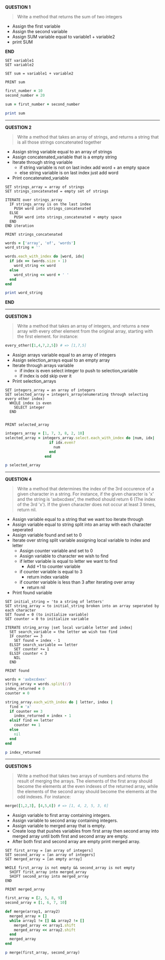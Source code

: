 **QUESTION 1**
> Write a method that returns the sum of two integers

- Assign the first variable
- Assign the second variable
- Assign SUM variable equal to variable1 + variable2
- print SUM

**END**

```
SET variable1
SET variable2

SET sum = variable1 + variable2

PRINT sum
```

```ruby
first_number = 10
second_number = 20

sum = first_number + second_number

print sum
```

---

**QUESTION 2**
> Write a method that takes an array of strings, and returns a string that is
> all those strings concatenated together

- Assign string variable equal to an array of strings
- Assign concatenated_variable that is a empty string 
- Iterate through string variable
  - if string variable is not on last index add word + an empty space
  - else string variable is on last index just add word
- Print concatenated_variable

```
SET strings_array = array of strings
SET strings_concatenated = empty set of strings

ITERATE over strings_array
  IF strings_array is on the last index
    PUSH word into strings_concatenated
  ELSE
    PUSH word into strings_concatenated + empty space
  END
END iteration

PRINT strings_concatenated
```

```ruby
words = ['array', 'of', 'words']
word_string = ''

words.each_with_index do |word, idx|
  if idx == (words.size - 1)
    word_string << word
  else
    word_string << word + ' '
  end
end

print word_string
```

**END**

---

**QUESTION 3**
> Write a method that takes an array of integers, and returns a new array with
> every other element from the original array, starting with the first element.
> for instance:
 ```ruby
every_other([1,4,7,2,5]) # => [1,7,5]
 ```

 - Assign arrays variable equal to an array of integers
 - Assign selection_arrays equal to an empty array
 - Iterate through arrays variable
   - if index is even select integer to push to selection_variable
   - if index is odd skip over it
 - Print selection_arrays

```
SET integers_array = an array of integers
SET selected_array = integers_array(enumerating through selecting every other index)
  WHILE index is even
    SELECT integer
  END


PRINT selected_array
```

```ruby
integers_array = [1, 7, 3, 8, 2, 10]
selected_array = integers_array.select.each_with_index do |num, idx|
                    if idx.even?
                      num
                    end
                  end

p selected_array
```

---

**QUESTION 4**

> Write a method that determines the index of the 3rd occurence of a given
> character in a string. For instance, if the given character is 'x' and the
> string is 'axbxcdxex', the method should return 6 (The index of the 3rd 'x').
> If the given character does not occur at least 3 times, return nil.

- Assign variable equal to a string that we want too iterate through
- Assign variable equal to string split into an array with each character seperated
- Assign variable found and set to 0
- Iterate over string split variable assigning local variable to index and letter
    - Assign counter variable and set to 0
    - Assign variable to character we wish to find
    - if letter variable is equal to letter we want to find
      - Add +1 to counter variable
    - if counter variable is equal to 3
      - return index variable
    - if counter variable is less than 3 after iterating over array
      - return nil
- Print found variable

```
SET initial_string = 'to a string of letters'
SET string_array = to initial_string broken into an array seperated by each character
SET found = 0 (to initialize variable)
SET counter = 0 to initialize variable

ITERATE string_array |set local variable letter and index|
  SET search_variable = the letter we wish too find
  IF counter == 3
    SET found = index - 1
  ELSIF search_variable == letter
    SET counter += 1
  ELSIF counter < 3
    NIL
  END

PRINT found
```

```ruby
words = 'axbxcdxex'
string_array = words.split(//)
index_returned = 0
counter = 0

string_array.each_with_index do | letter, index |
  find = 'x'
  if counter == 3
    index_returned = index - 1
  elsif find == letter
    counter += 1
  else
    nil
  end
end

p index_returned
```

---

**QUESTION 5**
> Write a method that takes two arrays of numbers and returns the result of merging
> the arrays. The elements of the first array should become the elements at the
> even indexes of the returned array, while the elements of the second array should
> become the elements at the odd indexes. For instance:
```ruby
merge([1,2,3], [4,5,6]) # => [1, 4, 2, 5, 3, 6]
```

- Assign variable to first array containing integers.
- Assign variable to second array containing integers.
- Assign variable to merged array that is empty.
- Create loop that pushes variables from first array then second array into
merged array until both first and second array are empty.
- After both first and second array are empty print merged array.

```
SET first_array = [an array of integers]
SET second_array = [an array of integers]
SET merged_array = [an empty array]

WHILE first_array is not empty && second_array is not empty
  SHIFT first_array into merged_array
  SHIFT second_array into merged_array
END

PRINT merged_array
```

```ruby
first_array = [2, 5, 8, 9]
second_array = [1, 6, 7, 10]

def merge(array1, array2)
  merged_array = []
  while array1 != [] && array2 != []
    merged_array << array1.shift
    merged_array << array2.shift
  end
  merged_array
end

p merge(first_array, second_array)
```
